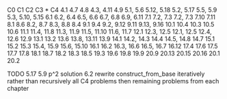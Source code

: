 C0          C1          C2          C3 *         C4
4.1         4.7         4.8         4.3, 4.11   4.9
5.1, 5.6    5.12, 5.18  5.2, 5.17   5.5, 5.9    5.3, 5.10, 5.15
6.1         6.2, 6.4    6.5, 6.6    6.7, 6.8    6.9, 6.11
7.1         7.2, 7.3    7.2, 7.3    7.10        7.11
8.1         8.6         8.2, 8.7    8.3, 8.8    8.4
9.1         9.4         9.2, 9.12   9.11        9.13, 9.16
10.1        10.4        10.3        10.5        10.6
11.1        11.4, 11.8  11.3, 11.9  11.5, 11.10 11.6, 11.7
12.1        12.3, 12.5  12.1, 12.5  12.4, 12.6  12.9
13.1        13.2        13.6        13.8, 13.11 13.9
14.1        14.2, 14.3  14.4        14.5, 14.8  14.7
15.1        15.2        15.3        15.4, 15.9  15.6, 15.10
16.1        16.2        16.3, 16.6  16.5, 16.7  16.12
17.4        17.6        17.5        17.7        17.8
18.1        18.7        18.2        18.3        18.5
19.3        19.6        19.8        19.9        20.9
20.13       20.15       20.16       20.1        20.2

TODO 
    5.17
    5.9 p^2 solution
    6.2 rewrite construct_from_base iteratively rather than recursively
    all C4 problems
    then remaining problems from each chapter